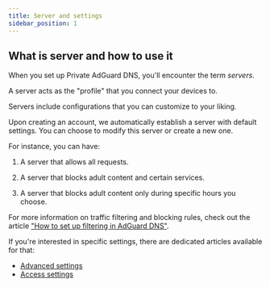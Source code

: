 ```yaml
---
title: Server and settings
sidebar_position: 1
---
```


## What is server and how to use it

When you set up Private AdGuard DNS, you'll encounter the term *servers*.

A server acts as the "profile" that you connect your devices to.

Servers include configurations that you can customize to your liking.

Upon creating an account, we automatically establish a server with default settings. You can choose to modify this server or create a new one.

For instance, you can have:

1. A server that allows all requests.

1. A server that blocks adult content and certain services.

1. A server that blocks adult content only during specific hours you choose.

For more information on traffic filtering and blocking rules, check out the article  ["How to set up filtering in AdGuard DNS"](/private-dns/setting-up-filtering/blocklists.md).

If you're interested in specific settings, there are dedicated articles available for that:

- [Advanced settings](/private-dns/server-and-settings/advanced.md)
- [Access settings](/private-dns/server-and-settings/access.md)
